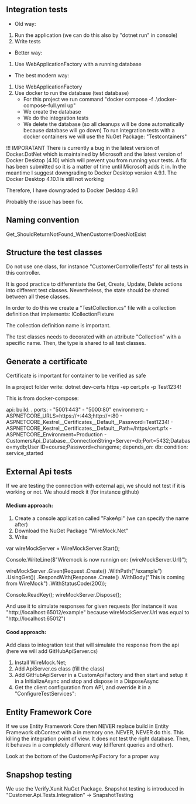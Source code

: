 ﻿## Integration tests

- Old way:
1. Run the application (we can do this also by "dotnet run" in console)
2. Write tests

- Better way:
1. Use WebApplicationFactory with a running database

- The best modern way:
1. Use WebApplicationFactory
2. Use docker to run the database (test database)
    - For this project we run command "docker compose -f .\docker-compose-full.yml up"
    - We create the database
    - We do the integration tests
    - We delete the database (so all cleanups will be done automatically because database will go down)
To run integration tests with a docker containers we will use the NuGet Package:
"Testcontainers"

!!! IMPORATANT 
There is currently a bug in the latest version of Docker.DotNet which is maintained by Microsoft and the latest version of Docker Desktop (4.10) which will prevent you from running your tests.
A fix has been submitted so it is a matter of time until Microsoft adds it in.
In the meantime I suggest downgrading to Docker Desktop version  4.9.1. 
The Docker Desktop 4.10.1 is still not working

Therefore, I have downgraded to Docker Desktop 4.9.1

Probably the issue has been fix.

## Naming convention

Get_ShouldReturnNotFound_WhenCustomerDoesNotExist

## Structure the test classes

Do not use one class, for instance "CustomerControllerTests" for all tests in this controller.

It is good practice to differentiate the Get, Create, Update, Delete actions into different test classes.
Nevertheless, the state should be shared between all these classes.

In order to do this we create a "TestCollection.cs" file with a collection definition that implements:
ICollectionFixture<TypeWeWantToBeFixInACollection>

The collection definition name is important. 

The test classes needs to decorated with an attribute "Collection" with a specific name. 
Then, the type is shared to all test classes.

## Generate a certificate

Certificate is important for container to be verified as safe

In a project folder write:
dotnet dev-certs https -ep cert.pfx -p Test1234!

This is from docker-compose:

  api:
    build: .
    ports:
      - "5001:443"
      - "5000:80"
    environment:
      - ASPNETCORE_URLS=https://+:443;http://+:80
      - ASPNETCORE_Kestrel__Certificates__Default__Password=Test1234!
      - ASPNETCORE_Kestrel__Certificates__Default__Path=/https/cert.pfx
      - ASPNETCORE_Environment=Production
      - CustomersApi_Database__ConnectionString=Server=db;Port=5432;Database=mydb;User ID=course;Password=changeme;
    depends_on:
      db:
        condition: service_started

## External Api tests

If we are testing the connection with external api, we should not test if it is working or not.
We should mock it (for instance github)

#### Medium approach:
1. Create a console application called "FakeApi" (we can specify the name after)
2. Download the NuGet Package "WireMock.Net"
3. Write

var wireMockServer = WireMockServer.Start();

Console.WriteLine($"Wiremock is now runnign on: {wireMockServer.Url}");

wireMockServer
    .Given(Request
        .Create()
        .WithPath("/example")
        .UsingGet())
    .RespondWith(Response
        .Create()
        .WithBody("This is coming from WireMock")
        .WithStatusCode(200));

Console.ReadKey();
wireMockServer.Dispose();

And use it to simulate responses for given requests (for instance it was "http://localhost:65012/example" because 
wireMockServer.Url was equal to "http://localhost:65012")

#### Good approach:

Add class to integration test that will simulate the response from the api (here we will add GitHubApiServer.cs)
1. Install WireMock.Net;
2. Add <Name>ApiServer.cs class (fill the class)
3. Add GitHubApiServer in a CustomApiFactory and then start and setup it in a InitializeAsync and stop and dispose in a DisposeAsync
4. Get the client configuration from API, and override it in a "ConfigureTestServices":

## Entity Framework Core

If we use Entity Framework Core then NEVER replace build in Entity Framework dbContext with a in memory one.
NEVER, NEVER do this. This killing the integration point of view. It does not test the right database.
Then, it behaves in a completely different way (different queries and other).

Look at the bottom of the CustomerApiFactory for a proper way

## Snapshop testing

We use the Verify.Xunit NuGet Package. 
Snapshot testing is introduced in "Customer.Api.Tests.Integration" -> SnapshotTesting